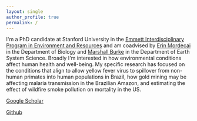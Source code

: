 ```yaml
---
layout: single
author_profile: true
permalink: /
---
```



I'm a PhD candidate at Stanford University in the [Emmett Interdisciplinary Program in Environment and Resources](https://earth.stanford.edu/eiper) and am coadvised by [Erin Mordecai](https://www.mordecailab.com/) in the Department of Biology and [Marshall Burke](https://www.stanfordecholab.com/) in the Department of Earth System Science. Broadly I'm interested in how environmental conditions affect human health and well-being. My specific research has focused on the conditions that align to allow yellow fever virus to spillover from non-human primates into human populations in Brazil, how gold mining may be affecting malaria transmission in the Brazilian Amazon, and estimating the effect of wildfire smoke pollution on mortality in the US. 


[Google Scholar](https://scholar.google.com/citations?user=mNidseoAAAAJ&hl=en)

[Github](https://github.com/marissachilds)
